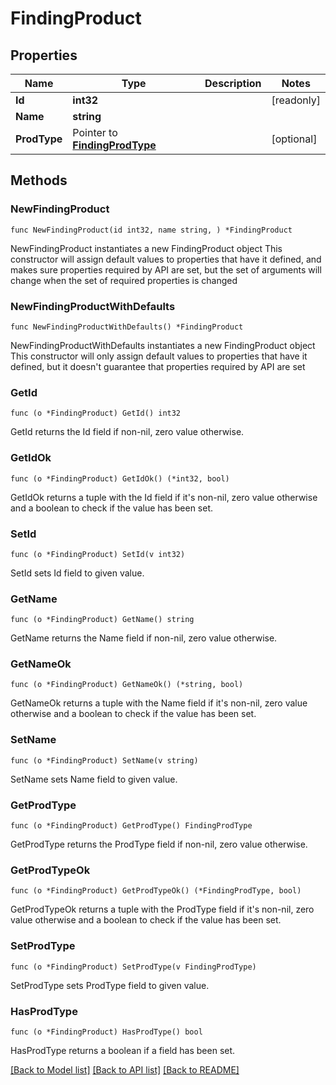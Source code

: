 # FindingProduct

## Properties

Name | Type | Description | Notes
------------ | ------------- | ------------- | -------------
**Id** | **int32** |  | [readonly] 
**Name** | **string** |  | 
**ProdType** | Pointer to [**FindingProdType**](FindingProdType.md) |  | [optional] 

## Methods

### NewFindingProduct

`func NewFindingProduct(id int32, name string, ) *FindingProduct`

NewFindingProduct instantiates a new FindingProduct object
This constructor will assign default values to properties that have it defined,
and makes sure properties required by API are set, but the set of arguments
will change when the set of required properties is changed

### NewFindingProductWithDefaults

`func NewFindingProductWithDefaults() *FindingProduct`

NewFindingProductWithDefaults instantiates a new FindingProduct object
This constructor will only assign default values to properties that have it defined,
but it doesn't guarantee that properties required by API are set

### GetId

`func (o *FindingProduct) GetId() int32`

GetId returns the Id field if non-nil, zero value otherwise.

### GetIdOk

`func (o *FindingProduct) GetIdOk() (*int32, bool)`

GetIdOk returns a tuple with the Id field if it's non-nil, zero value otherwise
and a boolean to check if the value has been set.

### SetId

`func (o *FindingProduct) SetId(v int32)`

SetId sets Id field to given value.


### GetName

`func (o *FindingProduct) GetName() string`

GetName returns the Name field if non-nil, zero value otherwise.

### GetNameOk

`func (o *FindingProduct) GetNameOk() (*string, bool)`

GetNameOk returns a tuple with the Name field if it's non-nil, zero value otherwise
and a boolean to check if the value has been set.

### SetName

`func (o *FindingProduct) SetName(v string)`

SetName sets Name field to given value.


### GetProdType

`func (o *FindingProduct) GetProdType() FindingProdType`

GetProdType returns the ProdType field if non-nil, zero value otherwise.

### GetProdTypeOk

`func (o *FindingProduct) GetProdTypeOk() (*FindingProdType, bool)`

GetProdTypeOk returns a tuple with the ProdType field if it's non-nil, zero value otherwise
and a boolean to check if the value has been set.

### SetProdType

`func (o *FindingProduct) SetProdType(v FindingProdType)`

SetProdType sets ProdType field to given value.

### HasProdType

`func (o *FindingProduct) HasProdType() bool`

HasProdType returns a boolean if a field has been set.


[[Back to Model list]](../README.md#documentation-for-models) [[Back to API list]](../README.md#documentation-for-api-endpoints) [[Back to README]](../README.md)


